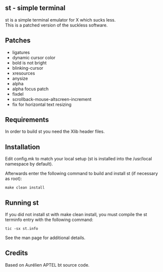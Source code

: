 st - simple terminal
--------------------
st is a simple terminal emulator for X which sucks less.  
This is a patched version of the suckless software.

Patches
-------
- ligatures
- dynamic cursor color
- bold is not bright
- blinking-cursor
- xresources
- anysize
- alpha
- alpha focus patch
- fixdel
- scrollback-mouse-altscreen-increment
- fix for horizontal text resizing

Requirements
------------
In order to build st you need the Xlib header files.


Installation
------------
Edit config.mk to match your local setup (st is installed into
the /usr/local namespace by default).

Afterwards enter the following command to build and install st (if
necessary as root):

	make clean install


Running st
----------
If you did not install st with make clean install, you must compile
the st terminfo entry with the following command:

	tic -sx st.info

See the man page for additional details.

Credits
-------
Based on Aurélien APTEL <aurelien dot aptel at gmail dot com> bt source code.
